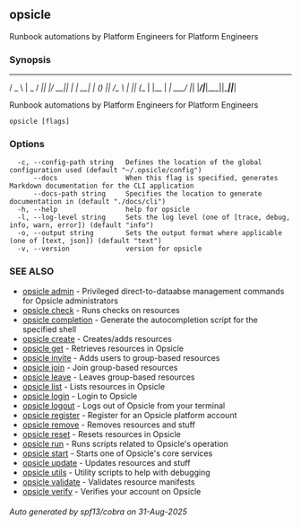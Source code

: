 ## opsicle

Runbook automations by Platform Engineers for Platform Engineers

### Synopsis

   ___   ___  ___  ___  ___  _     ___ 
  / _ \ | _ \/ __||_ _|/ __|| |   | __|
 | (_) ||  _/\__ \ | || (__ | |__ | _| 
  \___/ |_|  |___/|___|\___||____||___|

Runbook automations by Platform Engineers for Platform Engineers

```
opsicle [flags]
```

### Options

```
  -c, --config-path string   Defines the location of the global configuration used (default "~/.opsicle/config")
      --docs                 When this flag is specified, generates Markdown documentation for the CLI application
      --docs-path string     Specifies the location to generate documentation in (default "./docs/cli")
  -h, --help                 help for opsicle
  -l, --log-level string     Sets the log level (one of [trace, debug, info, warn, error]) (default "info")
  -o, --output string        Sets the output format where applicable (one of [text, json]) (default "text")
  -v, --version              version for opsicle
```

### SEE ALSO

* [opsicle admin](cli/opsicle_admin.md)	 - Privileged direct-to-dataabse management commands for Opsicle administrators
* [opsicle check](cli/opsicle_check.md)	 - Runs checks on resources
* [opsicle completion](cli/opsicle_completion.md)	 - Generate the autocompletion script for the specified shell
* [opsicle create](cli/opsicle_create.md)	 - Creates/adds resources
* [opsicle get](cli/opsicle_get.md)	 - Retrieves resources in Opsicle
* [opsicle invite](cli/opsicle_invite.md)	 - Adds users to group-based resources
* [opsicle join](cli/opsicle_join.md)	 - Join group-based resources
* [opsicle leave](cli/opsicle_leave.md)	 - Leaves group-based resources
* [opsicle list](cli/opsicle_list.md)	 - Lists resources in Opsicle
* [opsicle login](cli/opsicle_login.md)	 - Login to Opsicle
* [opsicle logout](cli/opsicle_logout.md)	 - Logs out of Opsicle from your terminal
* [opsicle register](cli/opsicle_register.md)	 - Register for an Opsicle platform account
* [opsicle remove](cli/opsicle_remove.md)	 - Removes resources and stuff
* [opsicle reset](cli/opsicle_reset.md)	 - Resets resources in Opsicle
* [opsicle run](cli/opsicle_run.md)	 - Runs scripts related to Opsicle's operation
* [opsicle start](cli/opsicle_start.md)	 - Starts one of Opsicle's core services
* [opsicle update](cli/opsicle_update.md)	 - Updates resources and stuff
* [opsicle utils](cli/opsicle_utils.md)	 - Utility scripts to help with debugging
* [opsicle validate](cli/opsicle_validate.md)	 - Validates resource manifests
* [opsicle verify](cli/opsicle_verify.md)	 - Verifies your account on Opsicle

###### Auto generated by spf13/cobra on 31-Aug-2025
